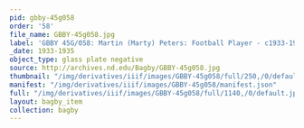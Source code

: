 ```yaml
---
pid: gbby-45g058
order: '58'
file_name: GBBY-45g058.jpg
label: 'GBBY 45G/058: Martin (Marty) Peters: Football Player - c1933-1935'
_date: 1933-1935
object_type: glass plate negative
source: http://archives.nd.edu/Bagby/GBBY-45g058.jpg
thumbnail: "/img/derivatives/iiif/images/GBBY-45g058/full/250,/0/default.jpg"
manifest: "/img/derivatives/iiif/images/GBBY-45g058/manifest.json"
full: "/img/derivatives/iiif/images/GBBY-45g058/full/1140,/0/default.jpg"
layout: bagby_item
collection: bagby
---
```

